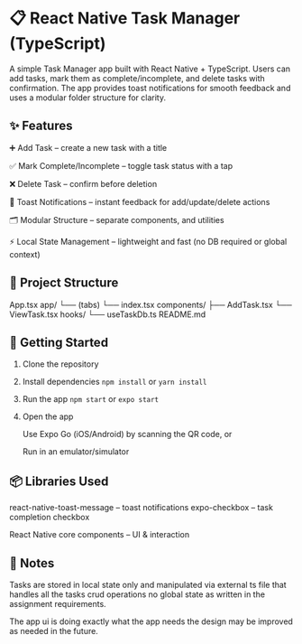 # 📋 React Native Task Manager (TypeScript)

A simple Task Manager app built with React Native + TypeScript.
Users can add tasks, mark them as complete/incomplete, and delete tasks with confirmation.
The app provides toast notifications for smooth feedback and uses a modular folder structure for clarity.

## ✨ Features

➕ Add Task – create a new task with a title

✅ Mark Complete/Incomplete – toggle task status with a tap

❌ Delete Task – confirm before deletion

🔔 Toast Notifications – instant feedback for add/update/delete actions

🗂️ Modular Structure – separate components, and utilities

⚡ Local State Management – lightweight and fast (no DB required or global context)

## 📂 Project Structure
App.tsx
app/
  └── (tabs)
         └── index.tsx
components/
  ├── AddTask.tsx
  └── ViewTask.tsx
hooks/
  └── useTaskDb.ts
README.md

## 🚀 Getting Started
1. Clone the repository

2. Install dependencies
`npm install`
 or
`yarn install`

3. Run the app
`npm start`
 or
`expo start`

4. Open the app

   Use Expo Go (iOS/Android) by scanning the QR code, or

   Run in an emulator/simulator

## 📦 Libraries Used

react-native-toast-message
 – toast notifications
expo-checkbox
 – task completion checkbox

React Native core components – UI & interaction

## 📌 Notes

Tasks are stored in local state only and manipulated via external ts file that handles all the tasks crud operations no global state as written in the assignment requirements.

The app ui is doing exactly what the app needs the design may be improved as needed in the future.

